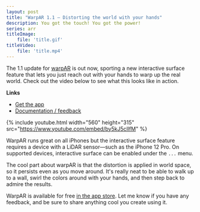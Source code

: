 ```yaml
---
layout: post
title: "WarpAR 1.1 — Distorting the world with your hands"
description: You got the touch! You got the power!
series: arr
titleImage:
    file: 'title.gif'
titleVideo:
    file: 'title.mp4'
---
```


The 1.1 update for [warpAR][app] is out now, sporting a new interactive surface feature that lets you just reach out with your hands to warp up the real world. Check out the video below to see what this looks like in action.

**Links**
- [Get the app][app]
- [Documentation / feedback][support]

{% include youtube.html width="560" height="315" src="https://www.youtube.com/embed/by5kJ5cIlfM" %}

WarpAR runs great on all iPhones but the interactive surface feature requires a device with a LiDAR sensor—such as the iPhone 12 Pro. On supported devices, interactive surface can be enabled under the `...` menu.

The cool part about warpAR is that the distortion is applied in world space, so it persists even as you move around. It's really neat to be able to walk up to a wall, swirl the colors around with your hands, and then step back to admire the results.

WarpAR is available for free [in the app store][app]. Let me know if you have any feedback, and be sure to share anything cool you create using it.

[app]: https://apps.apple.com/us/app/warpar/id1557413470
[support]: https://github.com/mattbierner/warpar-support
